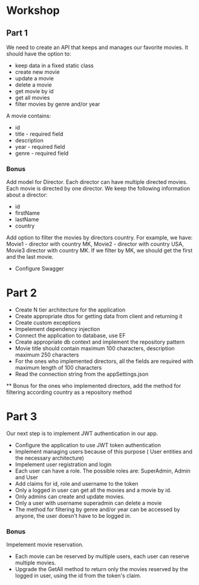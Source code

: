 # Workshop 
## Part 1
We need to create an API that keeps and manages our favorite movies. It should have the option to:
* keep data in a fixed static class
* create new movie
* update a movie
* delete a movie
* get movie by id
* get all movies 
* filter movies by genre and/or year

A movie contains:
* id
* title - required field
* description
* year - required field
* genre - required field

### Bonus
Add model for Director. Each director can have multiple directed movies. Each movie is directed by one director.
We keep the following information about a director:
* id
* firstName
* lastName
* country

Add option to filter the movies by directors country. For example, we have: Movie1 - director with country MK, Movie2 - director with country USA,
Movie3 director with country MK. If we filter by MK, we should get the first and the last movie.


* Configure Swagger


# Part 2

* Create N tier architecture for the application
* Create appropriate dtos for getting data from client and returning it
* Create custom exceptions 
* Impelement dependency injection
* Connect the application to database, use EF
* Create appropriate db context and implement the repository pattern
* Movie title should contain maximum 100 characters, description maximum 250 characters
* For the ones who implemented directors, all the fields are required with maximum length of 100 characters
* Read the connection string from the appSettings.json

** Bonus for the ones who implemented directors, add the method for filtering according country as a repository method

# Part 3
Our next step is to implement JWT authentication in our app.
* Configure the application to use JWT token authentication
* Implement managing users because of this purpose ( User entities and the necessary architecture)
* Impelement user registration and login
* Each user can have a role. The possible roles are: SuperAdmin, Admin and User
* Add claims for id, role and username to the token
* Only a logged in user can get all the movies and a movie by id.
* Only admins can create and update movies.
* Only a user with username superadmin can delete a movie
* The method for filtering by genre and/or year can be accessed by anyone, the user doesn't have to be logged in.

### Bonus 
Impelement movie reservation. 
* Each movie can be reserved by multiple users, each user can reserve multiple movies.
* Upgrade the GetAll method to return only the movies reserved by the logged in user, using the id from the token's claim.


